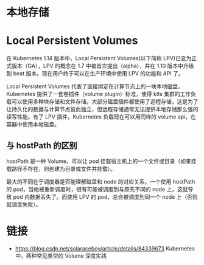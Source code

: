 # 本地存储

# Local Persistent Volumes

在 Kubernetes 1.14 版本中，Local Persistent Volumes(以下简称 LPV)已变为正式版本（GA），LPV 的概念在 1.7 中被首次提出（alpha），并在 1.10 版本中升级到 beat 版本。现在用户终于可以在生产环境中使用 LPV 的功能和 API 了。

Local Persistent Volumes 代表了直接绑定在计算节点上的一块本地磁盘。Kubernetes 提供了一套卷插件（volume plugin）标准，使得 k8s 集群的工作负载可以使用多种块存储和文件存储。大部分磁盘插件都使用了远程存储，这是为了让持久化的数据与计算节点彼此独立，但远程存储通常无法提供本地存储那么强的读写性能。有了 LPV 插件，Kubernetes 负载现在可以用同样的 volume api，在容器中使用本地磁盘。

## 与 hostPath 的区别

hostPath 是一种 Volume，可以让 pod 挂载宿主机上的一个文件或目录（如果挂载路径不存在，则创建为目录或文件并挂载）。

最大的不同在于调度器是否能理解磁盘和 node 的对应关系，一个使用 hostPath 的 pod，当他被重新调度时，很有可能被调度到与原先不同的 node 上，这就导致 pod 内数据丢失了。而使用 LPV 的 pod，总会被调度到同一个 node 上（否则就调度失败）。

# 链接

- https://blog.csdn.net/solaraceboy/article/details/84339673 Kubernetes 中，两种常见类型的 Volume 深度实践
